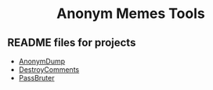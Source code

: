 # <div align="center">**Anonym Memes Tools**</div>

## README files for projects
- [AnonymDump](AnonymDump/README.md)
- [DestroyComments](DestroyComments/README.md)
- [PassBruter](PassBruter/README.md)


